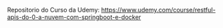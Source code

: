Repositorio do Curso da Udemy: https://www.udemy.com/course/restful-apis-do-0-a-nuvem-com-springboot-e-docker
